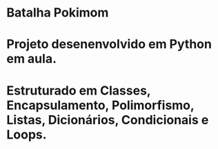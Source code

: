 # Batalha Pokimom 

# Projeto desenenvolvido em Python em aula.

# Estruturado em Classes, Encapsulamento, Polimorfismo, Listas, Dicionários, Condicionais e Loops. 
